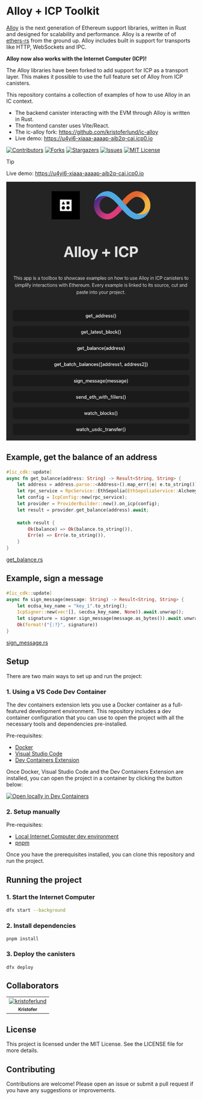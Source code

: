 # Alloy + ICP Toolkit

[Alloy](https://alloy.rs/) is the next generation of Ethereum support libraries,
written in Rust and designed for scalability and performance. Alloy is a rewrite
of of [ethers-rs](https://github.com/gakonst/ethers-rs) from the ground up.
Alloy includes built in support for transports like HTTP, WebSockets and IPC.

**Alloy now also works with the Internet Computer (ICP)!**

The Alloy libraries have been forked to add support for ICP as a transport
layer. This makes it possible to use the full feature set of Alloy from ICP
canisters.

This repository contains a collection of examples of how to use Alloy in an IC
context.

- The backend canister interacting with the EVM through Alloy is written in
  Rust.
- The frontend canster uses Vite/React.
- The ic-alloy fork: <https://github.com/kristoferlund/ic-alloy>
- Live demo: <https://u4yi6-xiaaa-aaaap-aib2q-cai.icp0.io>

[![Contributors][contributors-shield]][contributors-url]
[![Forks][forks-shield]][forks-url] [![Stargazers][stars-shield]][stars-url]
[![Issues][issues-shield]][issues-url] [![MIT License][license-shield]](LICENSE)

> [!TIP]
>
> Live demo: <https://u4yi6-xiaaa-aaaap-aib2q-cai.icp0.io>

![screenshot](media/screenshot.png)

## Example, get the balance of an address

```Rust
#[ic_cdk::update]
async fn get_balance(address: String) -> Result<String, String> {
    let address = address.parse::<Address>().map_err(|e| e.to_string())?;
    let rpc_service = RpcService::EthSepolia(EthSepoliaService::Alchemy);
    let config = IcpConfig::new(rpc_service);
    let provider = ProviderBuilder::new().on_icp(config);
    let result = provider.get_balance(address).await;

    match result {
        Ok(balance) => Ok(balance.to_string()),
        Err(e) => Err(e.to_string()),
    }
}
```

[get_balance.rs](src/backend/src/service/get_balance.rs)

## Example, sign a message

```Rust
#[ic_cdk::update]
async fn sign_message(message: String) -> Result<String, String> {
    let ecdsa_key_name = "key_1".to_string();
    IcpSigner::new(vec![], &ecdsa_key_name, None)).await.unwrap();
    let signature = signer.sign_message(message.as_bytes()).await.unwrap();
    Ok(format!("{:?}", signature))
}
```

[sign_message.rs](src/backend/src/service/sign_message.rs)

## Setup

There are two main ways to set up and run the project:

### 1. Using a VS Code Dev Container

The dev containers extension lets you use a Docker container as a full-featured
development environment. This repository includes a dev container configuration
that you can use to open the project with all the necessary tools and
dependencies pre-installed.

Pre-requisites:

- [Docker](https://www.docker.com/products/docker-desktop)
- [Visual Studio Code](https://code.visualstudio.com/)
- [Dev Containers Extension](https://marketplace.visualstudio.com/items?itemName=ms-vscode-remote.remote-containers)

Once Docker, Visual Studio Code and the Dev Containers Extension are installed,
you can open the project in a container by clicking the button below:

[![Open locally in Dev Containers](https://img.shields.io/static/v1?label=Dev%20Containers&message=Open&color=blue&logo=visualstudiocode)](https://vscode.dev/redirect?url=vscode://ms-vscode-remote.remote-containers/cloneInVolume?url=https://github.com/ic-alloy/ic-alloy-toolkit)

### 2. Setup manually

Pre-requisites:

- [Local Internet Computer dev environment](https://internetcomputer.org/docs/current/developer-docs/backend/rust/dev-env)
- [pnpm](https://pnpm.io/installation)

Once you have the prerequisites installed, you can clone this repository and run
the project.

## Running the project

### 1. Start the Internet Computer

```bash
dfx start --background
```

### 2. Install dependencies

```
pnpm install
```

### 3. Deploy the canisters

```
dfx deploy
```

## Collaborators

<!-- readme: collaborators,contributors -start -->
<table>
	<tbody>
		<tr>
            <td align="center">
                <a href="https://github.com/kristoferlund">
                    <img src="https://avatars.githubusercontent.com/u/9698363?v=4" width="100;" alt="kristoferlund"/>
                    <br />
                    <sub><b>Kristofer</b></sub>
                </a>
            </td>
		</tr>
	<tbody>
</table>
<!-- readme: collaborators,contributors -end -->

## License

This project is licensed under the MIT License. See the LICENSE file for more
details.

## Contributing

Contributions are welcome! Please open an issue or submit a pull request if you
have any suggestions or improvements.

[contributors-shield]:
  https://img.shields.io/github/contributors/ic-alloy/ic-alloy-toolkit.svg?style=for-the-badge
[contributors-url]:
  https://github.com/ic-alloy/ic-alloy-toolkit/graphs/contributors
[forks-shield]:
  https://img.shields.io/github/forks/ic-alloy/ic-alloy-toolkit.svg?style=for-the-badge
[forks-url]: https://github.com/ic-alloy/ic-alloy-toolkit/network/members
[stars-shield]:
  https://img.shields.io/github/stars/ic-alloy/ic-alloy-toolkit?style=for-the-badge
[stars-url]: https://github.com/ic-alloy/ic-alloy-toolkit/stargazers
[issues-shield]:
  https://img.shields.io/github/issues/ic-alloy/ic-alloy-toolkit.svg?style=for-the-badge
[issues-url]: https://github.com/ic-alloy/ic-alloy-toolkit/issues
[license-shield]:
  https://img.shields.io/github/license/ic-alloy/ic-alloy-toolkit.svg?style=for-the-badge
[license-url]:
  https://github.com/ic-alloy/ic-alloy-toolkit/blob/master/LICENSE.txt
